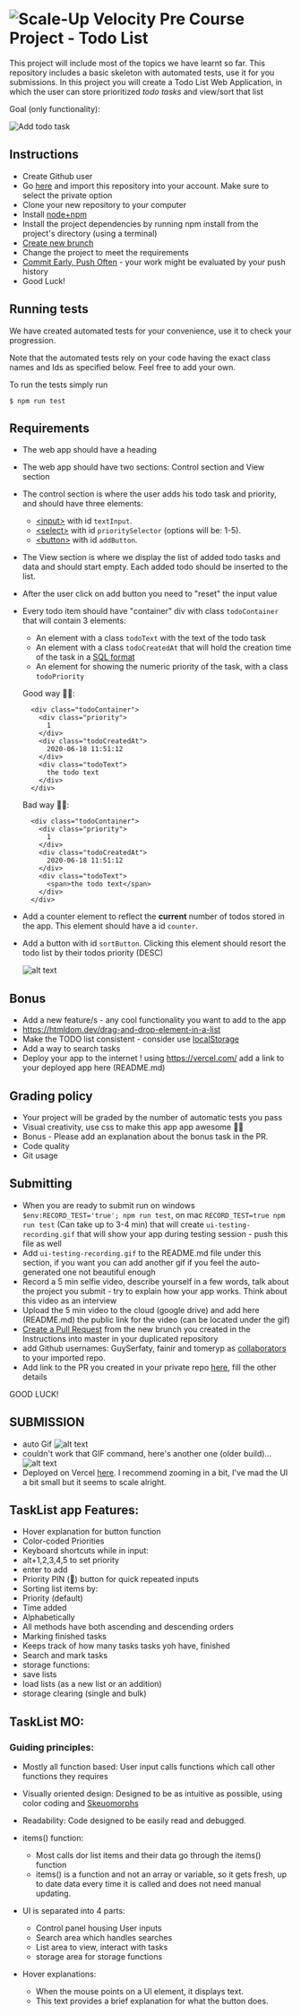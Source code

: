 # ![Scale-Up Velocity](./readme-files/logo-main.png)   Pre Course Project - Todo List
This project will include most of the topics we have learnt so far.
This repository includes a basic skeleton with automated tests, use it for you submissions.
In this project you will create a Todo List Web Application, in which the user can store prioritized _todo tasks_ and view/sort that list


Goal (only functionality):

![Add todo task](./readme-files/basic-todo.gif)



## Instructions
 - Create Github user
 - Go [here](https://github.com/new/import) and import this repository into your account. Make sure to select the private option
 - Clone your new repository to your computer
 - Install [node+npm](https://nodejs.org/en/download/)
 - Install the project dependencies by running npm install from the project's directory (using a terminal)
 - [Create new brunch](https://docs.github.com/en/desktop/contributing-and-collaborating-using-github-desktop/managing-branches)
 - Change the project to meet the requirements
 - [Commit Early, Push Often](https://www.worklytics.co/commit-early-push-often/) - your work might be evaluated by your push history
 - Good Luck!



## Running tests
We have created automated tests for your convenience, use it to check your progression.

Note that the automated tests rely on your code having the exact class names and Ids as specified below.
Feel free to add your own.

To run the tests simply run
```
$ npm run test
```



## Requirements 
- The web app should have a heading
- The web app should have two sections: Control section and View section
- The control section is where the user adds his todo task and priority, and should have three elements:
  - [\<input\>](https://developer.mozilla.org/en-US/docs/Web/HTML/Element/input) with id `textInput`.
  - [\<select\>](https://developer.mozilla.org/en-US/docs/Web/HTML/Element/select) with id `prioritySelector` (options will be: 1-5).
  - [\<button\>](https://developer.mozilla.org/en-US/docs/Web/HTML/Element/button) with id `addButton`.
- The View section is where we display the list of added todo tasks and data and should start empty. Each added todo should be inserted to the list.
- After the user click on add button you need to "reset" the input value
- Every todo item should have "container" div with class `todoContainer` that will contain 3 elements:
  - An element with a class `todoText` with the text of the todo task
  - An element with a class `todoCreatedAt` that will hold the creation time of the task in a [SQL format](https://www.w3schools.com/sql/sql_dates.asp#:~:text=SQL%20Date%20Data%20Types&text=DATE%20%2D%20format%20YYYY%2DMM%2D,YEAR%20%2D%20format%20YYYY%20or%20YY)
  - An element for showing the numeric priority of the task, with a class `todoPriority`

  Good way 👍🏿:
  ```
    <div class="todoContainer">
      <div class="priority">
        1
      </div>
      <div class="todoCreatedAt">
        2020-06-18 11:51:12
      </div>
      <div class="todoText">
        the todo text
      </div>
    </div>
  ```

  Bad way 👎🏿:
  ```
    <div class="todoContainer">
      <div class="priority">
        1
      </div>
      <div class="todoCreatedAt">
        2020-06-18 11:51:12
      </div>
      <div class="todoText">
        <span>the todo text</span>
      </div>
    </div>
  ```
- Add a counter element to reflect the **current** number of todos stored in the app. This element should have a id `counter`.

- Add a button with id `sortButton`. Clicking this element should resort the todo list by their todos priority (DESC)

  ![alt text](./readme-files/todo-bonus.gif)



## Bonus
- Add a new feature/s - any cool functionality you want to add to the app
- https://htmldom.dev/drag-and-drop-element-in-a-list
- Make the TODO list consistent - consider use [localStorage](https://developer.mozilla.org/en-US/docs/Web/API/Window/localStorage)
- Add a way to search tasks
- Deploy your app to the internet ! using https://vercel.com/ add a link to your deployed app here (README.md)



## Grading policy
* Your project will be graded by the number of automatic tests you pass
* Visual creativity, use css to make this app app awesome 💅🏿
* Bonus - Please add an explanation about the bonus task in the PR.
* Code quality <!-- variable names, comments, function names? -->
* Git usage <!-- commit messages -->



## Submitting
 - When you are ready to submit run on windows `$env:RECORD_TEST='true'; npm run test`, on mac `RECORD_TEST=true npm run test` (Can take up to 3-4 min) that will create `ui-testing-recording.gif` that will show your app during testing session - push this file as well
 - Add `ui-testing-recording.gif` to the README.md file under this section, if you want you can add another gif if you feel the auto-generated one not beautiful enough
 - Record a 5 min selfie video, describe yourself in a few words, talk about the project you submit - try to explain how your app works. Think about this video as an interview
 - Upload the 5 min video to the cloud (google drive) and add here (README.md) the public link for the video (can be located under the gif)
 - [Create a Pull Request](https://docs.github.com/en/github/collaborating-with-issues-and-pull-requests/creating-a-pull-request) from the new brunch you created in the Instructions into master in your duplicated repository
 - add Github usernames: GuySerfaty, fainir and tomeryp as [collaborators](https://docs.github.com/en/github/setting-up-and-managing-your-github-user-account/inviting-collaborators-to-a-personal-repository) to your imported repo.
 - Add link to the PR you created in your private repo [here](https://docs.google.com/spreadsheets/d/1P9_YDGqIqmV10fvTmIXc_AGV0_ycI2aBFo2h5zprUMI/edit#gid=1903529310), fill the other details


 GOOD LUCK!

## SUBMISSION
- auto Gif
![alt text](./readme-files/ui-testing-recording.gif)
- couldn't work that GIF command, here's another one (older build)...
![alt text](./readme-files/toDo.gif)
- Deployed on Vercel [here](https://todo-alonbru.vercel.app/). I recommend zooming in a bit, I've mad the UI a bit small but it seems to scale alright.  

## TaskList app Features:
- Hover explanation for button function
- Color-coded Priorities
- Keyboard shortcuts while in input:
 - alt+1,2,3,4,5 to set priority
 - enter to add
- Priority PIN (📌) button for quick repeated inputs
- Sorting list items by:
 - Priority (default)
 - Time added
 - Alphabetically
 - All methods have both ascending and descending orders
- Marking finished tasks
- Keeps track of how many tasks tasks yoh have, finished
- Search and mark tasks
- storage functions:
 - save lists
 - load lists (as a new list or an addition)
 - storage clearing (single and bulk)

 ## TaskList MO:
### Guiding principles:
- Mostly all function based:
   User input calls functions which call other functions they requires
- Visually oriented design:
  Designed to be as intuitive as possible, using color coding and [Skeuomorphs](https://en.wikipedia.org/wiki/Skeuomorph)
- Readability:
  Code designed to be easily read and debugged.

- items() function:
  - Most calls dor list items and their data go through the items() function
  - items() is a function and not an array or variable, so it gets fresh, up to date data every time it is called and does not need manual updating.
- UI is separated into 4 parts:
  - Control panel housing User inputs
  - Search area which handles searches
  - List area to view, interact with tasks
  - storage area for storage functions
- Hover explanations:
  - When the mouse points on a UI element, it displays text.
  - This text provides a brief explanation for what the button does.